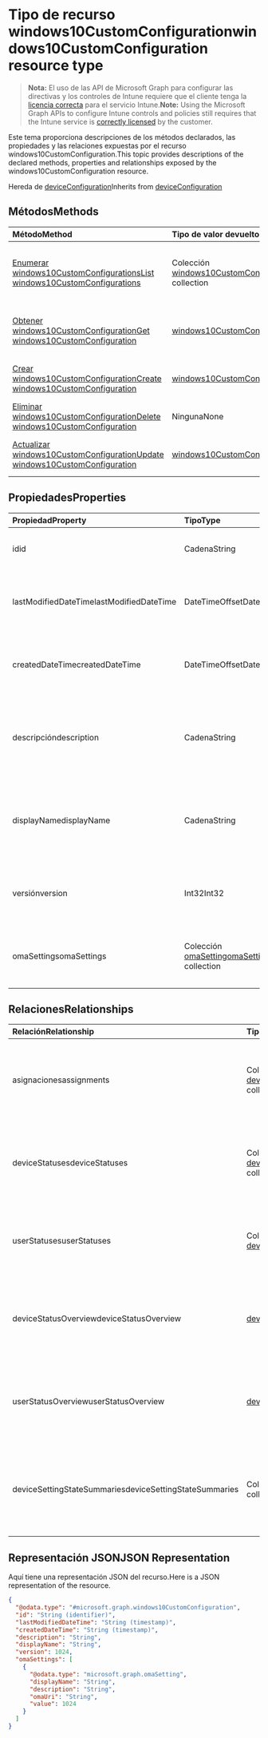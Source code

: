 # <a name="windows10customconfiguration-resource-type"></a><span data-ttu-id="d2149-101">Tipo de recurso windows10CustomConfiguration</span><span class="sxs-lookup"><span data-stu-id="d2149-101">windows10CustomConfiguration resource type</span></span>

> <span data-ttu-id="d2149-102">**Nota:** El uso de las API de Microsoft Graph para configurar las directivas y los controles de Intune requiere que el cliente tenga la [licencia correcta](https://go.microsoft.com/fwlink/?linkid=839381) para el servicio Intune.</span><span class="sxs-lookup"><span data-stu-id="d2149-102">**Note:** Using the Microsoft Graph APIs to configure Intune controls and policies still requires that the Intune service is [correctly licensed](https://go.microsoft.com/fwlink/?linkid=839381) by the customer.</span></span>

<span data-ttu-id="d2149-103">Este tema proporciona descripciones de los métodos declarados, las propiedades y las relaciones expuestas por el recurso windows10CustomConfiguration.</span><span class="sxs-lookup"><span data-stu-id="d2149-103">This topic provides descriptions of the declared methods, properties and relationships exposed by the windows10CustomConfiguration resource.</span></span>

<span data-ttu-id="d2149-104">Hereda de [deviceConfiguration](../resources/intune_deviceconfig_deviceconfiguration.md)</span><span class="sxs-lookup"><span data-stu-id="d2149-104">Inherits from [deviceConfiguration](../resources/intune_deviceconfig_deviceconfiguration.md)</span></span>

## <a name="methods"></a><span data-ttu-id="d2149-105">Métodos</span><span class="sxs-lookup"><span data-stu-id="d2149-105">Methods</span></span>
|<span data-ttu-id="d2149-106">Método</span><span class="sxs-lookup"><span data-stu-id="d2149-106">Method</span></span>|<span data-ttu-id="d2149-107">Tipo de valor devuelto</span><span class="sxs-lookup"><span data-stu-id="d2149-107">Return Type</span></span>|<span data-ttu-id="d2149-108">Descripción</span><span class="sxs-lookup"><span data-stu-id="d2149-108">Description</span></span>|
|:---|:---|:---|
|[<span data-ttu-id="d2149-109">Enumerar windows10CustomConfigurations</span><span class="sxs-lookup"><span data-stu-id="d2149-109">List windows10CustomConfigurations</span></span>](../api/intune_deviceconfig_windows10customconfiguration_list.md)|<span data-ttu-id="d2149-110">Colección [windows10CustomConfiguration](../resources/intune_deviceconfig_windows10customconfiguration.md)</span><span class="sxs-lookup"><span data-stu-id="d2149-110">[windows10CustomConfiguration](../resources/intune_deviceconfig_windows10customconfiguration.md) collection</span></span>|<span data-ttu-id="d2149-111">Enumere las propiedades y las relaciones de los objetos [windows10CustomConfiguration](../resources/intune_deviceconfig_windows10customconfiguration.md).</span><span class="sxs-lookup"><span data-stu-id="d2149-111">List properties and relationships of the [windows10CustomConfiguration](../resources/intune_deviceconfig_windows10customconfiguration.md) objects.</span></span>|
|[<span data-ttu-id="d2149-112">Obtener windows10CustomConfiguration</span><span class="sxs-lookup"><span data-stu-id="d2149-112">Get windows10CustomConfiguration</span></span>](../api/intune_deviceconfig_windows10customconfiguration_get.md)|[<span data-ttu-id="d2149-113">windows10CustomConfiguration</span><span class="sxs-lookup"><span data-stu-id="d2149-113">windows10CustomConfiguration</span></span>](../resources/intune_deviceconfig_windows10customconfiguration.md)|<span data-ttu-id="d2149-114">Lea las propiedades y las relaciones del objeto [windows10CustomConfiguration](../resources/intune_deviceconfig_windows10customconfiguration.md).</span><span class="sxs-lookup"><span data-stu-id="d2149-114">Read properties and relationships of the [windows10CustomConfiguration](../resources/intune_deviceconfig_windows10customconfiguration.md) object.</span></span>|
|[<span data-ttu-id="d2149-115">Crear windows10CustomConfiguration</span><span class="sxs-lookup"><span data-stu-id="d2149-115">Create windows10CustomConfiguration</span></span>](../api/intune_deviceconfig_windows10customconfiguration_create.md)|[<span data-ttu-id="d2149-116">windows10CustomConfiguration</span><span class="sxs-lookup"><span data-stu-id="d2149-116">windows10CustomConfiguration</span></span>](../resources/intune_deviceconfig_windows10customconfiguration.md)|<span data-ttu-id="d2149-117">Cree un objeto [windows10CustomConfiguration](../resources/intune_deviceconfig_windows10customconfiguration.md).</span><span class="sxs-lookup"><span data-stu-id="d2149-117">Create a new [windows10CustomConfiguration](../resources/intune_deviceconfig_windows10customconfiguration.md) object.</span></span>|
|[<span data-ttu-id="d2149-118">Eliminar windows10CustomConfiguration</span><span class="sxs-lookup"><span data-stu-id="d2149-118">Delete windows10CustomConfiguration</span></span>](../api/intune_deviceconfig_windows10customconfiguration_delete.md)|<span data-ttu-id="d2149-119">Ninguna</span><span class="sxs-lookup"><span data-stu-id="d2149-119">None</span></span>|<span data-ttu-id="d2149-120">Elimina un [windows10CustomConfiguration](../resources/intune_deviceconfig_windows10customconfiguration.md).</span><span class="sxs-lookup"><span data-stu-id="d2149-120">Deletes a [windows10CustomConfiguration](../resources/intune_deviceconfig_windows10customconfiguration.md).</span></span>|
|[<span data-ttu-id="d2149-121">Actualizar windows10CustomConfiguration</span><span class="sxs-lookup"><span data-stu-id="d2149-121">Update windows10CustomConfiguration</span></span>](../api/intune_deviceconfig_windows10customconfiguration_update.md)|[<span data-ttu-id="d2149-122">windows10CustomConfiguration</span><span class="sxs-lookup"><span data-stu-id="d2149-122">windows10CustomConfiguration</span></span>](../resources/intune_deviceconfig_windows10customconfiguration.md)|<span data-ttu-id="d2149-123">Actualice las propiedades de un objeto [windows10CustomConfiguration](../resources/intune_deviceconfig_windows10customconfiguration.md).</span><span class="sxs-lookup"><span data-stu-id="d2149-123">Update the properties of a [windows10CustomConfiguration](../resources/intune_deviceconfig_windows10customconfiguration.md) object.</span></span>|

## <a name="properties"></a><span data-ttu-id="d2149-124">Propiedades</span><span class="sxs-lookup"><span data-stu-id="d2149-124">Properties</span></span>
|<span data-ttu-id="d2149-125">Propiedad</span><span class="sxs-lookup"><span data-stu-id="d2149-125">Property</span></span>|<span data-ttu-id="d2149-126">Tipo</span><span class="sxs-lookup"><span data-stu-id="d2149-126">Type</span></span>|<span data-ttu-id="d2149-127">Descripción</span><span class="sxs-lookup"><span data-stu-id="d2149-127">Description</span></span>|
|:---|:---|:---|
|<span data-ttu-id="d2149-128">id</span><span class="sxs-lookup"><span data-stu-id="d2149-128">id</span></span>|<span data-ttu-id="d2149-129">Cadena</span><span class="sxs-lookup"><span data-stu-id="d2149-129">String</span></span>|<span data-ttu-id="d2149-130">Clave de la entidad.</span><span class="sxs-lookup"><span data-stu-id="d2149-130">Key of the entity.</span></span> <span data-ttu-id="d2149-131">Heredado de [deviceConfiguration](../resources/intune_deviceconfig_deviceconfiguration.md)</span><span class="sxs-lookup"><span data-stu-id="d2149-131">Inherited from [deviceConfiguration](../resources/intune_deviceconfig_deviceconfiguration.md)</span></span>|
|<span data-ttu-id="d2149-132">lastModifiedDateTime</span><span class="sxs-lookup"><span data-stu-id="d2149-132">lastModifiedDateTime</span></span>|<span data-ttu-id="d2149-133">DateTimeOffset</span><span class="sxs-lookup"><span data-stu-id="d2149-133">DateTimeOffset</span></span>|<span data-ttu-id="d2149-134">Fecha y hora en la que se modificó el objeto por última vez.</span><span class="sxs-lookup"><span data-stu-id="d2149-134">DateTime the object was last modified.</span></span> <span data-ttu-id="d2149-135">Heredado de [deviceConfiguration](../resources/intune_deviceconfig_deviceconfiguration.md)</span><span class="sxs-lookup"><span data-stu-id="d2149-135">Inherited from [deviceConfiguration](../resources/intune_deviceconfig_deviceconfiguration.md)</span></span>|
|<span data-ttu-id="d2149-136">createdDateTime</span><span class="sxs-lookup"><span data-stu-id="d2149-136">createdDateTime</span></span>|<span data-ttu-id="d2149-137">DateTimeOffset</span><span class="sxs-lookup"><span data-stu-id="d2149-137">DateTimeOffset</span></span>|<span data-ttu-id="d2149-138">Fecha y hora en la que se creó el objeto.</span><span class="sxs-lookup"><span data-stu-id="d2149-138">DateTime the object was created.</span></span> <span data-ttu-id="d2149-139">Heredado de [deviceConfiguration](../resources/intune_deviceconfig_deviceconfiguration.md)</span><span class="sxs-lookup"><span data-stu-id="d2149-139">Inherited from [deviceConfiguration](../resources/intune_deviceconfig_deviceconfiguration.md)</span></span>|
|<span data-ttu-id="d2149-140">descripción</span><span class="sxs-lookup"><span data-stu-id="d2149-140">description</span></span>|<span data-ttu-id="d2149-141">Cadena</span><span class="sxs-lookup"><span data-stu-id="d2149-141">String</span></span>|<span data-ttu-id="d2149-142">Descripción proporcionada por el administrador de la configuración del dispositivo.</span><span class="sxs-lookup"><span data-stu-id="d2149-142">Admin provided description of the Device Configuration.</span></span> <span data-ttu-id="d2149-143">Heredado de [deviceConfiguration](../resources/intune_deviceconfig_deviceconfiguration.md)</span><span class="sxs-lookup"><span data-stu-id="d2149-143">Inherited from [deviceConfiguration](../resources/intune_deviceconfig_deviceconfiguration.md)</span></span>|
|<span data-ttu-id="d2149-144">displayName</span><span class="sxs-lookup"><span data-stu-id="d2149-144">displayName</span></span>|<span data-ttu-id="d2149-145">Cadena</span><span class="sxs-lookup"><span data-stu-id="d2149-145">String</span></span>|<span data-ttu-id="d2149-146">Nombre proporcionado por el administrador de la configuración del dispositivo.</span><span class="sxs-lookup"><span data-stu-id="d2149-146">Admin provided name of the device configuration.</span></span> <span data-ttu-id="d2149-147">Heredado de [deviceConfiguration](../resources/intune_deviceconfig_deviceconfiguration.md)</span><span class="sxs-lookup"><span data-stu-id="d2149-147">Inherited from [deviceConfiguration](../resources/intune_deviceconfig_deviceconfiguration.md)</span></span>|
|<span data-ttu-id="d2149-148">versión</span><span class="sxs-lookup"><span data-stu-id="d2149-148">version</span></span>|<span data-ttu-id="d2149-149">Int32</span><span class="sxs-lookup"><span data-stu-id="d2149-149">Int32</span></span>|<span data-ttu-id="d2149-150">Versión de la configuración del dispositivo.</span><span class="sxs-lookup"><span data-stu-id="d2149-150">Version of the device configuration.</span></span> <span data-ttu-id="d2149-151">Heredado de [deviceConfiguration](../resources/intune_deviceconfig_deviceconfiguration.md)</span><span class="sxs-lookup"><span data-stu-id="d2149-151">Inherited from [deviceConfiguration](../resources/intune_deviceconfig_deviceconfiguration.md)</span></span>|
|<span data-ttu-id="d2149-152">omaSettings</span><span class="sxs-lookup"><span data-stu-id="d2149-152">omaSettings</span></span>|<span data-ttu-id="d2149-153">Colección [omaSetting](../resources/intune_deviceconfig_omasetting.md)</span><span class="sxs-lookup"><span data-stu-id="d2149-153">[omaSetting](../resources/intune_deviceconfig_omasetting.md) collection</span></span>|<span data-ttu-id="d2149-154">Configuración de OMA.</span><span class="sxs-lookup"><span data-stu-id="d2149-154">OMA settings.</span></span> <span data-ttu-id="d2149-155">Esta colección puede contener un máximo de 1000 elementos.</span><span class="sxs-lookup"><span data-stu-id="d2149-155">This collection can contain a maximum of 1000 elements.</span></span>|

## <a name="relationships"></a><span data-ttu-id="d2149-156">Relaciones</span><span class="sxs-lookup"><span data-stu-id="d2149-156">Relationships</span></span>
|<span data-ttu-id="d2149-157">Relación</span><span class="sxs-lookup"><span data-stu-id="d2149-157">Relationship</span></span>|<span data-ttu-id="d2149-158">Tipo</span><span class="sxs-lookup"><span data-stu-id="d2149-158">Type</span></span>|<span data-ttu-id="d2149-159">Descripción</span><span class="sxs-lookup"><span data-stu-id="d2149-159">Description</span></span>|
|:---|:---|:---|
|<span data-ttu-id="d2149-160">asignaciones</span><span class="sxs-lookup"><span data-stu-id="d2149-160">assignments</span></span>|<span data-ttu-id="d2149-161">Colección [deviceConfigurationAssignment](../resources/intune_deviceconfig_deviceconfigurationassignment.md)</span><span class="sxs-lookup"><span data-stu-id="d2149-161">[deviceConfigurationAssignment](../resources/intune_deviceconfig_deviceconfigurationassignment.md) collection</span></span>|<span data-ttu-id="d2149-162">La lista de tareas para el perfil de configuración del dispositivo.</span><span class="sxs-lookup"><span data-stu-id="d2149-162">The list of assignments for the device configuration profile.</span></span> <span data-ttu-id="d2149-163">Heredado de [deviceConfiguration](../resources/intune_deviceconfig_deviceconfiguration.md)</span><span class="sxs-lookup"><span data-stu-id="d2149-163">Inherited from [deviceConfiguration](../resources/intune_deviceconfig_deviceconfiguration.md)</span></span>|
|<span data-ttu-id="d2149-164">deviceStatuses</span><span class="sxs-lookup"><span data-stu-id="d2149-164">deviceStatuses</span></span>|<span data-ttu-id="d2149-165">Colección [deviceConfigurationDeviceStatus](../resources/intune_deviceconfig_deviceconfigurationdevicestatus.md)</span><span class="sxs-lookup"><span data-stu-id="d2149-165">[deviceConfigurationDeviceStatus](../resources/intune_deviceconfig_deviceconfigurationdevicestatus.md) collection</span></span>|<span data-ttu-id="d2149-166">Estado de instalación de configuración del dispositivo por dispositivo.</span><span class="sxs-lookup"><span data-stu-id="d2149-166">Device configuration installation status by device.</span></span> <span data-ttu-id="d2149-167">Heredado de [deviceConfiguration](../resources/intune_deviceconfig_deviceconfiguration.md)</span><span class="sxs-lookup"><span data-stu-id="d2149-167">Inherited from [deviceConfiguration](../resources/intune_deviceconfig_deviceconfiguration.md)</span></span>|
|<span data-ttu-id="d2149-168">userStatuses</span><span class="sxs-lookup"><span data-stu-id="d2149-168">userStatuses</span></span>|<span data-ttu-id="d2149-169">Colección [deviceConfigurationUserStatus](../resources/intune_deviceconfig_deviceconfigurationuserstatus.md)</span><span class="sxs-lookup"><span data-stu-id="d2149-169">[deviceConfigurationUserStatus](../resources/intune_deviceconfig_deviceconfigurationuserstatus.md) collection</span></span>|<span data-ttu-id="d2149-170">Estado de instalación de configuración de dispositivo por usuario.</span><span class="sxs-lookup"><span data-stu-id="d2149-170">Device configuration installation status by user.</span></span> <span data-ttu-id="d2149-171">Heredado de [deviceConfiguration](../resources/intune_deviceconfig_deviceconfiguration.md)</span><span class="sxs-lookup"><span data-stu-id="d2149-171">Inherited from [deviceConfiguration](../resources/intune_deviceconfig_deviceconfiguration.md)</span></span>|
|<span data-ttu-id="d2149-172">deviceStatusOverview</span><span class="sxs-lookup"><span data-stu-id="d2149-172">deviceStatusOverview</span></span>|[<span data-ttu-id="d2149-173">deviceConfigurationDeviceOverview</span><span class="sxs-lookup"><span data-stu-id="d2149-173">deviceConfigurationDeviceOverview</span></span>](../resources/intune_deviceconfig_deviceconfigurationdeviceoverview.md)|<span data-ttu-id="d2149-174">Información general sobre el estado de dispositivos de la configuración de dispositivo. Heredado de [deviceConfiguration](../resources/intune_deviceconfig_deviceconfiguration.md)</span><span class="sxs-lookup"><span data-stu-id="d2149-174">Device Configuration devices status overview Inherited from [deviceConfiguration](../resources/intune_deviceconfig_deviceconfiguration.md)</span></span>|
|<span data-ttu-id="d2149-175">userStatusOverview</span><span class="sxs-lookup"><span data-stu-id="d2149-175">userStatusOverview</span></span>|[<span data-ttu-id="d2149-176">deviceConfigurationUserOverview</span><span class="sxs-lookup"><span data-stu-id="d2149-176">deviceConfigurationUserOverview</span></span>](../resources/intune_deviceconfig_deviceconfigurationuseroverview.md)|<span data-ttu-id="d2149-177">Información general sobre el estado de usuarios de la configuración de dispositivo. Heredado de [deviceConfiguration](../resources/intune_deviceconfig_deviceconfiguration.md)</span><span class="sxs-lookup"><span data-stu-id="d2149-177">Device Configuration users status overview Inherited from [deviceConfiguration](../resources/intune_deviceconfig_deviceconfiguration.md)</span></span>|
|<span data-ttu-id="d2149-178">deviceSettingStateSummaries</span><span class="sxs-lookup"><span data-stu-id="d2149-178">deviceSettingStateSummaries</span></span>|<span data-ttu-id="d2149-179">Colección [settingStateDeviceSummary](../resources/intune_deviceconfig_settingstatedevicesummary.md)</span><span class="sxs-lookup"><span data-stu-id="d2149-179">[settingStateDeviceSummary](../resources/intune_deviceconfig_settingstatedevicesummary.md) collection</span></span>|<span data-ttu-id="d2149-180">Resumen de dispositivo sobre el estado de configuración de la configuración de dispositivo. Heredado de [deviceConfiguration](../resources/intune_deviceconfig_deviceconfiguration.md)</span><span class="sxs-lookup"><span data-stu-id="d2149-180">Device Configuration Setting State Device Summary Inherited from [deviceConfiguration](../resources/intune_deviceconfig_deviceconfiguration.md)</span></span>|

## <a name="json-representation"></a><span data-ttu-id="d2149-181">Representación JSON</span><span class="sxs-lookup"><span data-stu-id="d2149-181">JSON Representation</span></span>
<span data-ttu-id="d2149-182">Aquí tiene una representación JSON del recurso.</span><span class="sxs-lookup"><span data-stu-id="d2149-182">Here is a JSON representation of the resource.</span></span>
<!-- {
  "blockType": "resource",
  "keyProperty": "id",
  "@odata.type": "microsoft.graph.windows10CustomConfiguration"
}
-->
``` json
{
  "@odata.type": "#microsoft.graph.windows10CustomConfiguration",
  "id": "String (identifier)",
  "lastModifiedDateTime": "String (timestamp)",
  "createdDateTime": "String (timestamp)",
  "description": "String",
  "displayName": "String",
  "version": 1024,
  "omaSettings": [
    {
      "@odata.type": "microsoft.graph.omaSetting",
      "displayName": "String",
      "description": "String",
      "omaUri": "String",
      "value": 1024
    }
  ]
}
```



